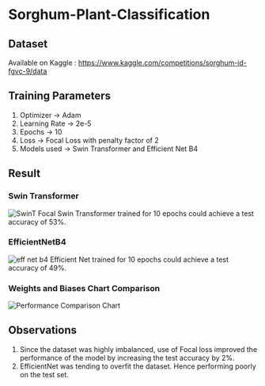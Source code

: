 # Sorghum-Plant-Classification

## Dataset
Available on Kaggle : https://www.kaggle.com/competitions/sorghum-id-fgvc-9/data

## Training Parameters
1. Optimizer -> Adam
2. Learning Rate -> 2e-5
3. Epochs -> 10
4. Loss -> Focal Loss with penalty factor of 2
5. Models used -> Swin Transformer and Efficient Net B4

## Result

### Swin Transformer
![SwinT Focal](https://user-images.githubusercontent.com/45042726/161034604-b42265b3-8d2f-4509-b184-64b788badf89.jpg)
Swin Transformer trained for 10 epochs could achieve a test accuracy of 53%.

### EfficientNetB4
![eff net b4](https://user-images.githubusercontent.com/45042726/161035854-550be355-7f81-471e-96cf-ce1586d633ad.jpg)
Efficient Net trained for 10 epochs could achieve a test accuracy of 49%.

### Weights and Biases Chart Comparison
![Performance Comparison Chart](https://user-images.githubusercontent.com/45042726/161035988-1d08fd15-8d4e-46c7-ab51-a379133a8757.png)

## Observations
1. Since the dataset was highly imbalanced, use of Focal loss improved the performance of the model by increasing the test accuracy by 2%.
2. EfficientNet was tending to overfit the dataset. Hence performing poorly on the test set.

